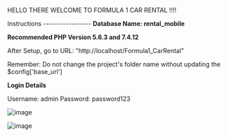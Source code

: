 HELLO THERE WELCOME TO FORMULA 1 CAR RENTAL !!!!

Instructions -----------------
**Database Name: rental_mobile**


**Recommended PHP Version 5.6.3 and 7.4.12**

After Setup, go to URL: "http://localhost/Formula1_CarRental"

Remember: Do not change the project's folder name without updating the $config['base_url']


**Login Details** 

Username: admin
Password: password123

![image](https://github.com/user-attachments/assets/4294f698-a696-46a7-89ce-6fbb51d9b183)

![image](https://github.com/user-attachments/assets/65036ccd-1db8-446b-bbe8-3236a3b93db6)

